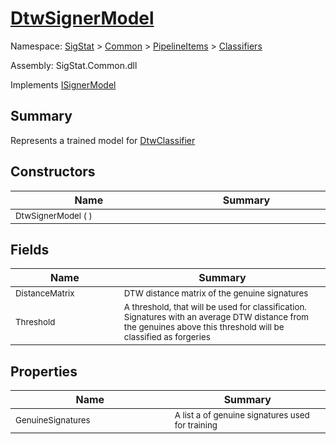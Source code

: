 # [DtwSignerModel](./DtwSignerModel.md)

Namespace: [SigStat]() > [Common](./../../README.md) > [PipelineItems]() > [Classifiers](./README.md)

Assembly: SigStat.Common.dll

Implements [ISignerModel](./../../Pipeline/ISignerModel.md)

## Summary
Represents a trained model for [DtwClassifier](https://github.com/hargitomi97/sigstat/blob/master/docs/md/SigStat/Common/PipelineItems/Classifiers/DtwClassifier.md)

## Constructors

| Name<img width=300> | Summary<img width=300> | 
| --- | --- | 
| <sub>DtwSignerModel (  )</sub>| <sub></sub>| <br>


## Fields

| Name<img width=300> | Summary<img width=300> | 
| --- | --- | 
| <sub>DistanceMatrix</sub>| <sub>DTW distance matrix of the genuine signatures</sub>| <br>
| <sub>Threshold</sub>| <sub>A threshold, that will be used for classification. Signatures with  an average DTW distance from the genuines above this threshold will  be classified as forgeries</sub>| <br>


## Properties

| Name<img width=300> | Summary<img width=300> | 
| --- | --- | 
| <sub>GenuineSignatures</sub>| <sub>A list a of genuine signatures used for training</sub>| <br>



